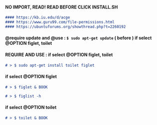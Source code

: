 #### NO IMPORT, READ! READ BEFORE CLICK INSTALL.SH


```markdown
#### https://kb.iu.edu/d/acge
#### https://www.guru99.com/file-permissions.html
#### https://ubuntuforums.org/showthread.php?t=2260192
```


#### @require update and @use : `$ sudo apt-get update` ( before ) if select @OPTION figlet, toilet



#### REQUIRE AND USE : if select @OPTION figlet, toilet

```markdown
# > $ sudo apt-get install toilet figlet
```

#### if select @OPTION figlet

```markdown
# > $ figlet & BOOK
```

```markdown
# > $ figlist -h 
```

#### if select @OPTION toilet

```markdown
# > $ toilet & BOOK
```





